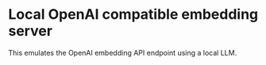 # Local OpenAI compatible embedding server

This emulates the OpenAI embedding API endpoint using a local LLM.
